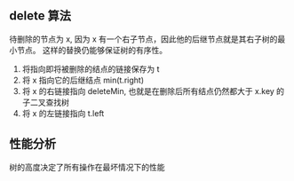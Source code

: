 ## delete 算法
待删除的节点为 x, 因为 x 有一个右子节点，因此他的后继节点就是其右子树的最小节点。
这样的替换仍能够保证树的有序性。
1. 将指向即将被删除的结点的链接保存为 t
2. 将 x 指向它的后继结点 min(t.right)
3. 将 x 的右链接指向 deleteMin, 也就是在删除后所有结点仍然都大于 x.key 的子二叉查找树
4. 将 x 的左链接指向 t.left

## 性能分析
树的高度决定了所有操作在最坏情况下的性能
